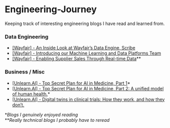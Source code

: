 # Engineering-Journey

Keeping track of interesting engineering blogs I have read and learned from. 

### Data Engineering
* [[Wayfair] - An Inside Look at Wayfair’s Data Engine, Scribe](https://www.aboutwayfair.com/careers/tech-blog/an-inside-look-at-wayfairs-data-engine-scribe)
* [[Wayfair] - Introducing our Machine Learning and Data Platforms Team](https://www.aboutwayfair.com/careers/tech-blog/introducing-our-machine-learning-and-data-platforms-team)
* [[Wayfair] - Enabling Supplier Sales Through Real-time Data](https://www.aboutwayfair.com/careers/tech-blog/enabling-supplier-sales-through-real-time-data)**

### Business / Misc
* [[Unlearn.AI] - Top Secret Plan for AI in Medicine, Part 1](https://unlearnai.substack.com/p/top-secret-plan-for-ai-in-medicine)*
* [[Unlearn.AI] - Top Secret Plan for AI in Medicine, Part 2: A unified model of human health.](https://unlearnai.substack.com/p/top-secret-plan-for-ai-in-medicine-46d)*
* [[Unlearn.AI] - Digital twins in clinical trials: How they work, and how they don’t.](https://unlearnai.substack.com/p/digital-twins-in-clinical-trials)

**Blogs I genuinely enjoyed reading* \
***Really technical blogs I probably have to reread*
